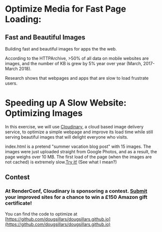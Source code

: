 # Optimize Media for Fast Page Loading:

## Fast and Beautiful Images

Building fast and beautiful images for apps the the web.

According to the HTTPArchive, &gt;50% of all data on mobile websites are images, and the number of KB is grew by 5% year over year \(March, 2017- March 2018\).

Research shows that webpages and apps that are slow to load frustrate users.

# Speeding up A Slow Website: Optimizing Images

In this exercise, we will use [Cloudinary](https://www.cloudinary.com), a cloud based image delivery service, to optimize a simple webpage and improve its load time while still serving beautiful images that will delight everyone who visits.

index.html is a pretend "summer vacation blog post" with 15 images. The images were just uploaded straight from Google Photos, and as a result, the page weighs over 10 MB. The first load of the page \(when the images are not cached\) is extremely slow.[Try it!](https://dougsillars.github.io/) \(See what I mean?\)

## Contest

### At RenderConf, Cloudinary is sponsoring a contest.  [Submit](https://docs.google.com/forms/d/e/1FAIpQLSdYhsJWpZGrzrg76MmSzkKxSlyfvblDX9_SmaKi7Q39R0FLTw/viewform) your improved sites for a chance to win a £150 Amazon gift certificate!

You can find the code to optimize at [https://github.com/dougsillars/dougsillars.github.io](https://github.com/dougsillars/dougsillars.github.io)

